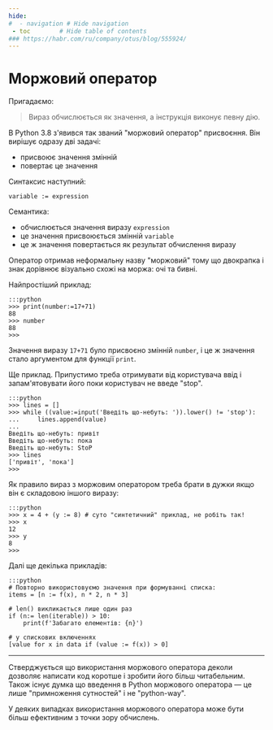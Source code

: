 ```yaml
---
hide:
#  - navigation # Hide navigation
 - toc        # Hide table of contents
### https://habr.com/ru/company/otus/blog/555924/
---
```


# Моржовий оператор

Пригадаємо:

> Вираз обчислюється як значення, а інструкція виконує певну дію.

В Python 3.8 з'явився так званий "моржовий оператор" присвоєння. 
Він вирішує одразу дві задачі: 

- присвоює значення змінній
- повертає це значення

Синтаксис наступний:

	variable := expression
	
Семантика:

- обчислюється значення виразу `expression`
- це значення присвоюється змінній `variable`
- це ж значення повертається як результат обчислення виразу

Оператор отримав неформальну назву "моржовий" тому що двокрапка і знак дорівнює візуально схожі на моржа: очі та бивні. 

Найпростіший приклад:

	:::python
	>>> print(number:=17+71)
	88
	>>> number
	88
	>>>
	
Значення виразу `17+71` було присвоєно змінній `number`, 
і це ж значення стало аргументом для функції `print`. 

Ще приклад. Припустимо треба отримувати від користувача ввід і запам'ятовувати його поки користувач не введе "stop". 

	:::python
	>>> lines = []
	>>> while ((value:=input('Введіть що-небуть: ')).lower() != 'stop'):
	...     lines.append(value)
	...
	Введіть що-небуть: привіт
	Введіть що-небуть: пока
	Введіть що-небуть: StoP
	>>> lines
	['привіт', 'пока']
	>>>
	
Як правило вираз з моржовим оператором треба брати в дужки якщо він є складовою іншого виразу:

	:::python
	>>> x = 4 + (y := 8) # суто "синтетичний" приклад, не робіть так!
	>>> x
	12
	>>> y
	8
	>>>

Далі ще декілька прикладів: 

	:::python
	# Повторно використовуємо значення при формуванні списка: 
	items = [n := f(x), n * 2, n * 3]
	
	# len() викликається лише один раз
	if (n:= len(iterable)) > 10:
		print(f'Забагато елементів: {n}')
	
	# у спискових включеннях
	[value for x in data if (value := f(x)) > 0]
	
---
Стверджується що використання моржового оператора деколи дозволяє написати код коротше 
і зробити його більш читабельним. 
Також існує думка що введення в Python моржового оператора — це лише "примноження сутностей" і не "python-way". 

У деяких випадках використання моржового оператора може бути більш ефективним з точки зору обчислень. 

